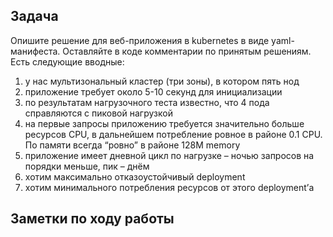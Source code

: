 ## Задача 
Опишите решение для веб-приложения в kubernetes в виде yaml-манифеста. Оставляйте в коде комментарии по принятым решениям. Есть следующие вводные:
1. у нас мультизональный кластер (три зоны), в котором пять нод
2. приложение требует около 5-10 секунд для инициализации
3. по результатам нагрузочного теста известно, что 4 пода справляются с пиковой нагрузкой
4. на первые запросы приложению требуется значительно больше ресурсов CPU, в дальнейшем потребление ровное в районе 0.1 CPU. По памяти всегда “ровно” в районе 128M memory
5. приложение имеет дневной цикл по нагрузке – ночью запросов на порядки меньше, пик – днём
6. хотим максимально отказоустойчивый deployment
7. хотим минимального потребления ресурсов от этого deployment’а

## Заметки по ходу работы
